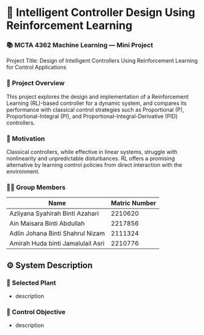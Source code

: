 # 🚀 Intelligent Controller Design Using Reinforcement Learning
### 📚 MCTA 4362 Machine Learning — Mini Project
Project Title:
Design of Intelligent Controllers Using Reinforcement Learning for Control Applications

### 🎯  Project Overview
This project explores the design and implementation of a Reinforcement Learning (RL)-based controller for a dynamic system, and compares its performance with classical control strategies such as Proportional (P), Proportional-Integral (PI), and Proportional-Integral-Derivative (PID) controllers.

### 🧠 Motivation
Classical controllers, while effective in linear systems, struggle with nonlinearity and unpredictable disturbances. RL offers a promising alternative by learning control policies from direct interaction with the environment.

### 👨‍💻 Group Members

| Name                                  | Matric Number |
|---------------------------------------|---------------|
| Azliyana Syahirah Binti Azahari       | 2210620       |
| Ain Maisara Binti Abdullah            | 2217856       |
| Adlin Johana Binti Shahrul Nizam      | 2111324       |
| Amirah Huda binti Jamalulail Asri     | 2210776       |
## ⚙️ System Description
### 🔧 Selected Plant
- description
### 🎯 Control Objective
- description

